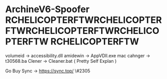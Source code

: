 # ArchineV6-Spoofer RCHELICOPTERFTWRCHELICOPTERFTWRCHELICOPTERFTWRCHELICOPTERFTW RCHELICOPTERFTW

volumeid -> accessibility.dll
amidewin -> AppVDll.exe
mac cahnger -> t30568.ba
Clener -> Cleaner.bat ( Pretty Self Explan )


Go Buy Sync -> https://sync.top/
\\#2305
